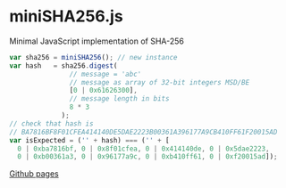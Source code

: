 # miniSHA256.js
Minimal JavaScript implementation of SHA-256
```javascript
var sha256 = miniSHA256(); // new instance
var hash   = sha256.digest(
               // message = 'abc'
               // message as array of 32-bit integers MSD/BE
               [0 | 0x61626300],
               // message length in bits
               8 * 3
             );
// check that hash is 
// BA7816BF8F01CFEA414140DE5DAE2223B00361A396177A9CB410FF61F20015AD
var isExpected = ('' + hash) === ('' + [
  0 | 0xba7816bf, 0 | 0x8f01cfea, 0 | 0x414140de, 0 | 0x5dae2223,
  0 | 0xb00361a3, 0 | 0x96177a9c, 0 | 0xb410ff61, 0 | 0xf20015ad]);
```
[Github pages](https://tomaslangkaas.github.io/miniSHA256.js/)

